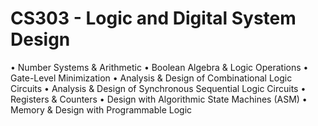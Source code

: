 # CS303 - Logic and Digital System Design

• Number Systems & Arithmetic 
• Boolean Algebra & Logic Operations 
• Gate-Level Minimization 
• Analysis & Design of Combinational Logic Circuits 
• Analysis & Design of Synchronous Sequential Logic Circuits 
• Registers & Counters 
• Design with Algorithmic State Machines (ASM) 
• Memory & Design with Programmable Logic
